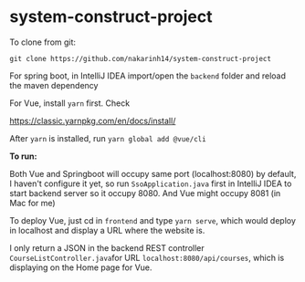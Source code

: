 # system-construct-project
To clone from git:
```
git clone https://github.com/nakarinh14/system-construct-project
```

For spring boot, in IntelliJ IDEA import/open the ```backend``` folder and reload the maven dependency

For Vue, install ```yarn``` first. Check

https://classic.yarnpkg.com/en/docs/install/

After ```yarn``` is installed, run ```yarn global add @vue/cli```

<b> To run: </b>

Both Vue and Springboot will occupy same port (localhost:8080) by default, I haven't configure it yet, so run ```SsoApplication.java``` first in IntelliJ IDEA to start backend server so it occupy 8080. And Vue might occupy 8081 (in Mac for me)

To deploy Vue, just cd in ```frontend``` and type ```yarn serve```, which would deploy in localhost and display a URL where the website is.


I only return a JSON in the backend REST controller ```CourseListController.java```for URL ```localhost:8080/api/courses```, which is displaying on the Home page for Vue. 



